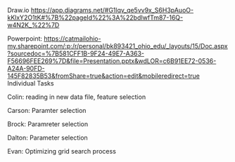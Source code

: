 Draw.io https://app.diagrams.net/#G1lqv_qe5vv9x_S6H3pAuoO-kKlxY2O1tK#%7B%22pageId%22%3A%22bdIwfTm87-16Q-w4N2K_%22%7D

Powerpoint: https://catmailohio-my.sharepoint.com/:p:/r/personal/bk893421_ohio_edu/_layouts/15/Doc.aspx?sourcedoc=%7B581CFF1B-9F24-49E7-A363-F56696FEE269%7D&file=Presentation.pptx&wdLOR=c6B91EE72-0536-A24A-90FD-145F82835B53&fromShare=true&action=edit&mobileredirect=true 
Individual Tasks

Colin: reading in new data file, feature selection

Carson: Paramter selection

Brock: Paramreter selection

Dalton: Parameter selection

Evan: Optimizing grid search process